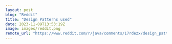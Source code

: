 ```yaml
---
layout: post
blog: "Reddit"
title: "Design Patterns used"
date: 2023-11-09T13:53:19Z
image: images/reddit.png
remote_url: "https://www.reddit.com/r/java/comments/17rdezx/design_patterns_used/"
---
```

